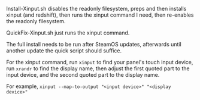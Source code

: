 Install-Xinput.sh disables the readonly filesystem, preps and then installs xinput (and redshift), then runs the xinput command I need, then re-enables the readonly filesystem.

QuickFix-Xinput.sh just runs the xinput command.

The full install needs to be run after SteamOS updates, afterwards until another update the quick script should suffice.

For the xinput command, run `xinput` to find your panel's touch input device, run `xrandr` to find the display name, then adjust the first quoted part to the input device, and the second quoted part to the display name.

For example, `xinput --map-to-output "<input device>" "<display device>"`
